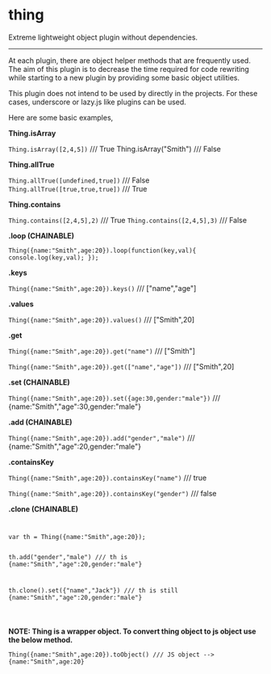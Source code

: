 thing
=====

Extreme lightweight object plugin without dependencies.

-----

At each plugin, there are object helper methods that are frequently used. The aim of this plugin is to decrease the time required for code rewriting while starting to a new plugin by providing some basic object utilities.

This plugin does not intend to be used by directly in the projects. For these cases, underscore or lazy.js like plugins can be used. 

Here are some basic examples,

**Thing.isArray**

<code>Thing.isArray([2,4,5])</code> /// True
Thing.isArray("Smith") /// False

**Thing.allTrue**

<code>Thing.allTrue([undefined,true])</code> /// False
<code>Thing.allTrue([true,true,true])</code> /// True

**Thing.contains**

<code>Thing.contains([2,4,5],2)</code> /// True
<code>Thing.contains([2,4,5],3)</code> /// False

**.loop (CHAINABLE)**

<code>Thing({name:"Smith",age:20}).loop(function(key,val){
console.log(key,val);
});</code>

**.keys**

<code>Thing({name:"Smith",age:20}).keys()</code> /// ["name","age"]

**.values**

<code>Thing({name:"Smith",age:20}).values()</code> /// ["Smith",20]

**.get**

<code>Thing({name:"Smith",age:20}).get("name")</code> /// ["Smith"]

<code>Thing({name:"Smith",age:20}).get(["name","age"])</code> /// ["Smith",20]

**.set (CHAINABLE)**

<code>Thing({name:"Smith",age:20}).set({age:30,gender:"male"})</code> /// {name:"Smith","age":30,gender:"male"}

**.add (CHAINABLE)**

<code>Thing({name:"Smith",age:20}).add("gender","male")</code> /// {name:"Smith","age":20,gender:"male"}

**.containsKey**

<code>Thing({name:"Smith",age:20}).containsKey("name")</code> /// true

<code>Thing({name:"Smith",age:20}).containsKey("gender")</code> /// false

**.clone (CHAINABLE)**

<code>
<pre>
var th = Thing({name:"Smith",age:20});

th.add("gender","male") /// th is {name:"Smith","age":20,gender:"male"}

th.clone().set({"name","Jack"}) /// th is still {name:"Smith","age":20,gender:"male"}
</pre>
</code>

**NOTE: Thing is a wrapper object. To convert thing object to js object use the below method.**

<code>Thing({name:"Smith",age:20}).toObject() /// JS object --> {name:"Smith",age:20}</code>
